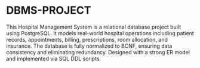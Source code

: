 # DBMS-PROJECT
This Hospital Management System is a relational database project built using PostgreSQL. It models real-world hospital operations including patient records, appointments, billing, prescriptions, room allocation, and insurance. The database is fully normalized to BCNF, ensuring data consistency and eliminating redundancy. Designed with a strong ER model and implemented via SQL DDL scripts.
